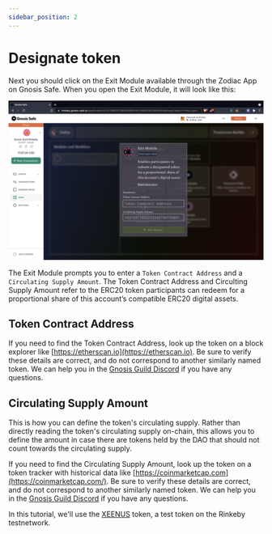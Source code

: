 ```yaml
---
sidebar_position: 2
---
```


# Designate token

Next you should click on the Exit Module available through the Zodiac App on Gnosis Safe. When you open the Exit Module, it will look like this:

![Exit Module](/img/tutorial/exit_1.png)

The Exit Module prompts you to enter a `Token Contract Address` and a `Circulating Supply Amount`. The Token Contract Address and Circulting Supply Amount refer to the ERC20 token participants can redeem for a proportional share of this account’s compatible ERC20 digital assets.

## Token Contract Address

If you need to find the Token Contract Address, look up the token on a block explorer like [https://etherscan.io](https://etherscan.io). Be sure to verify these details are correct, and do not correspond to another similarly named token. We can help you in the [Gnosis Guild Discord](https://discord.gg/wwmBWTgyEq) if you have any questions. 


## Circulating Supply Amount

This is how you can define the token's circulating supply. Rather than directly reading the token's circulating supply on-chain, this allows you to define the amount in case there are tokens held by the DAO that should not count towards the circulating supply.

If you need to find the Circulating Supply Amount, look up the token on a token tracker with historical data like [https://coinmarketcap.com](https://coinmarketcap.com/). Be sure to verify these details are correct, and do not correspond to another similarly named token. We can help you in the [Gnosis Guild Discord](https://discord.gg/wwmBWTgyEq) if you have any questions. 


In this tutorial, we'll use the [XEENUS](https://rinkeby.etherscan.io/token/0x022e292b44b5a146f2e8ee36ff44d3dd863c915c?a=0x9313f9b6a2255f46ca963780665e51afb80bd15a) token, a test token on the Rinkeby testnetwork. 